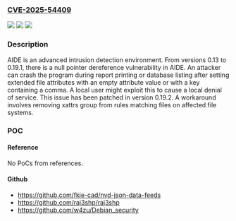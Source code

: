### [CVE-2025-54409](https://cve.mitre.org/cgi-bin/cvename.cgi?name=CVE-2025-54409)
![](https://img.shields.io/static/v1?label=Product&message=aide&color=blue)
![](https://img.shields.io/static/v1?label=Version&message=%3E%3D%200.13%2C%20%3C%200.19.2%20&color=brightgreen)
![](https://img.shields.io/static/v1?label=Vulnerability&message=CWE-476%3A%20NULL%20Pointer%20Dereference&color=brightgreen)

### Description

AIDE is an advanced intrusion detection environment. From versions 0.13 to 0.19.1, there is a null pointer dereference vulnerability in AIDE. An attacker can crash the program during report printing or database listing after setting extended file attributes with an empty attribute value or with a key containing a comma. A local user might exploit this to cause a local denial of service. This issue has been patched in version 0.19.2. A workaround involves removing xattrs group from rules matching files on affected file systems.

### POC

#### Reference
No PoCs from references.

#### Github
- https://github.com/fkie-cad/nvd-json-data-feeds
- https://github.com/raj3shp/raj3shp
- https://github.com/w4zu/Debian_security

